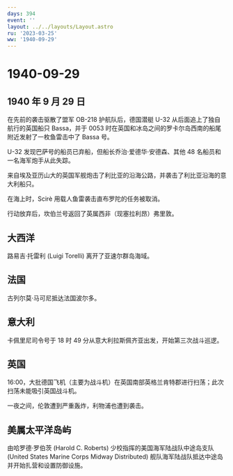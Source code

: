 ```yaml
---
days: 394
event: ''
layout: ../../layouts/Layout.astro
ru: '2023-03-25'
ww: '1940-09-29'
---
```


# 1940-09-29

## 1940 年 9 月 29 日

在先前的袭击驱散了盟军 OB-218 护航队后，德国潜艇 U-32
从后面追上了独自航行的英国船只 Bassa，并于 0053
时在英国和冰岛之间的罗卡尔岛西南的船尾附近发射了一枚鱼雷击中了 Bassa
号。

U-32 发现巴萨号的船员已弃船，但船长乔治·爱德华·安德森、其他 48
名船员和一名海军炮手从此失踪。

来自埃及亚历山大的英国军舰炮击了利比亚的沿海公路，并袭击了利比亚沿海的意大利船只。

在海上时，Scirè 用载人鱼雷袭击直布罗陀的任务被取消。

行动放弃后，坎伯兰号返回了英属西非（现塞拉利昂）弗里敦。

## 大西洋

路易吉·托雷利 (Luigi Torelli) 离开了亚速尔群岛海域。

## 法国

古列尔莫·马可尼抵达法国波尔多。

## 意大利

卡佩里尼司令号于 18 时 49 分从意大利拉斯佩齐亚出发，开始第三次战斗巡逻。

## 英国

16:00，大批德国飞机（主要为战斗机）在英国南部英格兰肯特郡进行扫荡；此次扫荡未能吸引英国战斗机。

一夜之间，伦敦遭到严重轰炸，利物浦也遭到袭击。

## 美属太平洋岛屿

由哈罗德·罗伯茨 (Harold C. Roberts) 少校指挥的美国海军陆战队中途岛支队
(United States Marine Corps Midway Distributed)
舰队海军陆战队抵达中途岛并开始扎营和设置防御设施。